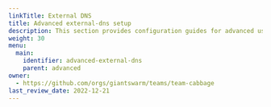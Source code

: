 ```yaml
---
linkTitle: External DNS
title: Advanced external-dns setup
description: This section provides configuration guides for advanced use cases of the External DNS App.
weight: 30
menu:
  main:
    identifier: advanced-external-dns
    parent: advanced
owner:
  - https://github.com/orgs/giantswarm/teams/team-cabbage
last_review_date: 2022-12-21
---
```

